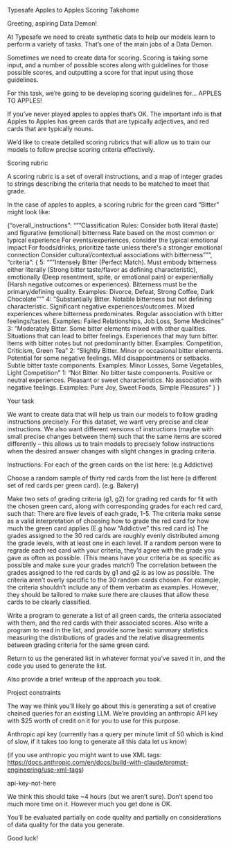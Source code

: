 
Typesafe Apples to Apples Scoring Takehome

Greeting, aspiring Data Demon!

At Typesafe we need to create synthetic data to help our models learn to perform a variety of tasks. That’s one of the main jobs of a Data Demon.

Sometimes we need to create data for scoring. Scoring is taking some input, and a number of possible scores along with guidelines for those possible scores, and outputting a score for that input using those guidelines.

For this task, we’re going to be developing scoring guidelines for… APPLES TO APPLES! 

If you’ve never played apples to apples that’s OK. The important info is that Apples to Apples has green cards that are typically adjectives, and red cards that are typically nouns. 

We’d like to create detailed scoring rubrics that will allow us to train our models to follow precise scoring criteria effectively.

Scoring rubric


A scoring rubric is a set of overall instructions, and a map of integer grades to strings describing the criteria that needs to be matched to meet that grade.

In the case of apples to apples, a scoring rubric for the green card “Bitter” might look like:


{“overall_instructions”: “””Classification Rules:
Consider both literal (taste) and figurative (emotional) bitterness
Rate based on the most common or typical experience
For events/experiences, consider the typical emotional impact
For foods/drinks, prioritize taste unless there's a stronger emotional connection
Consider cultural/contextual associations with bitterness”””,
  “criteria”: { 
	5: “””Intensely Bitter (Perfect Match). Must embody bitterness either literally (Strong bitter taste/flavor as defining characteristic), emotionally (Deep resentment, spite, or emotional pain) or experientially (Harsh negative outcomes or experiences). Bitterness must be the primary/defining quality. Examples: Divorce, Defeat, Strong Coffee, Dark Chocolate”””
4: ”Substantially Bitter. Notable bitterness but not defining characteristic. Significant negative experiences/outcomes. Mixed experiences where bitterness predominates. Regular association with bitter feelings/tastes. Examples: Failed Relationships, Job Loss, Some Medicines”
3: ”Moderately Bitter. Some bitter elements mixed with other qualities. Situations that can lead to bitter feelings. Experiences that may turn bitter. Items with bitter notes but not predominantly bitter. Examples: Competition, Criticism, Green Tea”
2: “Slightly Bitter. Minor or occasional bitter elements. Potential for some negative feelings. Mild disappointments or setbacks. Subtle bitter taste components. Examples: Minor Losses, Some Vegetables, Light Competition”
1: “Not Bitter. No bitter taste components. Positive or neutral experiences. Pleasant or sweet characteristics. No association with negative feelings. Examples: Pure Joy, Sweet Foods, Simple Pleasures”
  }
}


 Your task

We want to create data that will help us train our models to follow grading instructions precisely. For this dataset, we want very precise and clear instructions. We also want different versions of instructions (maybe with small precise changes between them) such that the same items are scored differently – this allows us to train models to precisely follow instructions when the desired answer changes with slight changes in grading criteria.


Instructions: 
For each of the green cards on the list here: (e.g Addictive)

Choose a random sample of thirty red cards from the list here (a different set of red cards per green card). (e.g. Bakery)

Make two sets of grading criteria (g1, g2) for grading red cards for fit with the chosen green card, along with corresponding grades for each red card, such that:
There are five levels of each grade, 1-5. The criteria make sense as a valid interpretation of choosing how to grade the red card for how much the green card applies (E.g how “Addictive” this red card is)
The grades assigned to the 30 red cards are roughly evenly distributed among the grade levels, with at least one in each level.
If a random person were to regrade each red card with your criteria, they’d agree with the grade you gave as often as possible. (This means have your criteria be as specific as possible and make sure your grades match!)
The correlation between the grades assigned to the red cards by g1 and g2 is as low as possible.
The criteria aren’t overly specific to the 30 random cards chosen. For example, the criteria shouldn’t include any of them verbatim as examples. However, they should be tailored to make sure there are clauses that allow these cards to be clearly classified.


Write a program to generate a list of all green cards, the criteria associated with them, and the red cards with their associated scores.
Also write a program to read in the list, and provide some basic summary statistics measuring the distributions of grades and the relative disagreements between grading criteria for the same green card.

Return to us the generated list in whatever format you’ve saved it in, and the code you used to generate the list.

 Also provide a brief writeup of the approach you took.


Project constraints

The way we think you’ll likely go about this is generating a set of creative chained queries for an existing LLM. We’re providing an anthropic API key with $25 worth of credit on it for you to use for this purpose. 

Anthropic api key (currently has a query per minute limit of 50 which is kind of slow, if it takes too long to generate all this data let us know)

(if you use anthropic you might want to use XML tags: https://docs.anthropic.com/en/docs/build-with-claude/prompt-engineering/use-xml-tags)

api-key-not-here

We think this should take ~4 hours (but we aren’t sure). Don’t spend too much more time on it. However much you get done is OK.

You’ll be evaluated partially on code quality and partially on considerations of data quality for the data you generate.

Good luck!
